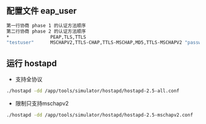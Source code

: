 ## 配置文件 eap_user
``` bash
第一行协商 phase 1 的认证方法顺序
第二行协商 phase 2 的认证方法顺序
*               PEAP,TLS,TTLS
"testuser"      MSCHAPV2,TTLS-CHAP,TTLS-MSCHAP,MD5,TTLS-MSCHAPV2 "password" [2]
```


## 运行 hostapd
- 支持全协议
``` bash
./hostapd -dd /app/tools/simulator/hostapd/hostapd-2.5-all.conf
```

- 限制只支持mschapv2
``` bash
./hostapd -dd /app/tools/simulator/hostapd/hostapd-2.5-mschapv2.conf
```
